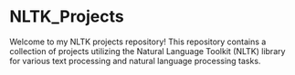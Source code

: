 # NLTK_Projects
Welcome to my NLTK projects repository! This repository contains a collection of projects utilizing the Natural Language Toolkit (NLTK) library for various text processing and natural language processing tasks. 
